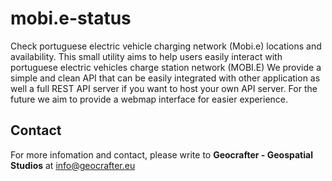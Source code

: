 mobi.e-status
=================

Check portuguese electric vehicle charging network (Mobi.e) locations and availability.
This small utility aims to help users easily interact with portuguese electric vehicles charge station network (MOBI.E)
We provide a simple and clean API that can be easily integrated with other application as well a full REST API server if you want to host your own API server.
For the future we aim to provide a webmap interface for easier experience.


Contact
-------

For more infomation and contact, please write to **Geocrafter - Geospatial Studios** at [info@geocrafter.eu](info@geocrafter.eu)

